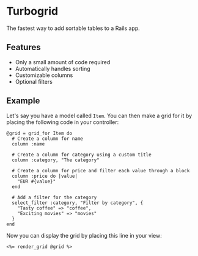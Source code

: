 # Turbogrid

The fastest way to add sortable tables to a Rails app.

## Features

* Only a small amount of code required
* Automatically handles sorting
* Customizable columns
* Optional filters

## Example

Let's say you have a model called `Item`. You can then make a grid for it by placing the following code in your controller:

    @grid = grid_for Item do
      # Create a column for name
      column :name

      # Create a column for category using a custom title
      column :category, "The category"

      # Create a column for price and filter each value through a block
      column :price do |value|
        "EUR #{value}"
      end

      # Add a filter for the category
      select_filter :category, "Filter by category", {
        "Tasty coffee" => "coffee",
        "Exciting movies" => "movies"
      }
    end

Now you can display the grid by placing this line in your view:

    <%= render_grid @grid %>
